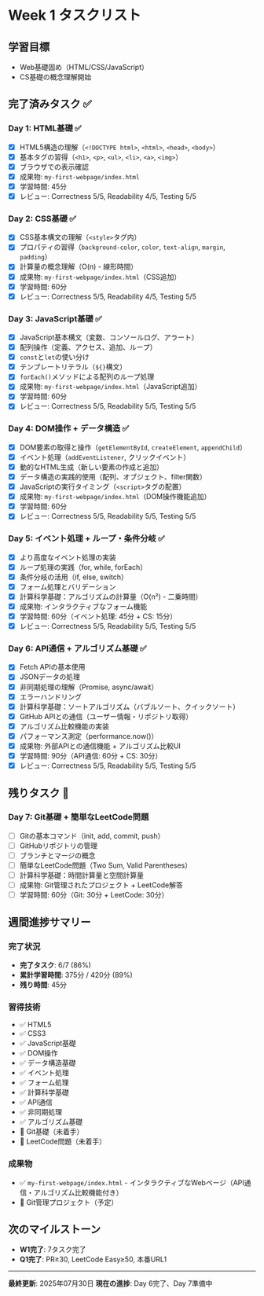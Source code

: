 # Week 1 タスクリスト

## 学習目標
- Web基礎固め（HTML/CSS/JavaScript）
- CS基礎の概念理解開始

## 完了済みタスク ✅

### Day 1: HTML基礎 ✅
- [x] HTML5構造の理解（`<!DOCTYPE html>`, `<html>`, `<head>`, `<body>`）
- [x] 基本タグの習得（`<h1>`, `<p>`, `<ul>`, `<li>`, `<a>`, `<img>`）
- [x] ブラウザでの表示確認
- [x] 成果物: `my-first-webpage/index.html`
- [x] 学習時間: 45分
- [x] レビュー: Correctness 5/5, Readability 4/5, Testing 5/5

### Day 2: CSS基礎 ✅
- [x] CSS基本構文の理解（`<style>`タグ内）
- [x] プロパティの習得（`background-color`, `color`, `text-align`, `margin`, `padding`）
- [x] 計算量の概念理解（O(n) - 線形時間）
- [x] 成果物: `my-first-webpage/index.html`（CSS追加）
- [x] 学習時間: 60分
- [x] レビュー: Correctness 5/5, Readability 4/5, Testing 5/5

### Day 3: JavaScript基礎 ✅
- [x] JavaScript基本構文（変数、コンソールログ、アラート）
- [x] 配列操作（定義、アクセス、追加、ループ）
- [x] `const`と`let`の使い分け
- [x] テンプレートリテラル（`${}`構文）
- [x] `forEach()`メソッドによる配列のループ処理
- [x] 成果物: `my-first-webpage/index.html`（JavaScript追加）
- [x] 学習時間: 60分
- [x] レビュー: Correctness 5/5, Readability 5/5, Testing 5/5

### Day 4: DOM操作 + データ構造 ✅
- [x] DOM要素の取得と操作（`getElementById`, `createElement`, `appendChild`）
- [x] イベント処理（`addEventListener`, クリックイベント）
- [x] 動的なHTML生成（新しい要素の作成と追加）
- [x] データ構造の実践的使用（配列、オブジェクト、filter関数）
- [x] JavaScriptの実行タイミング（`<script>`タグの配置）
- [x] 成果物: `my-first-webpage/index.html`（DOM操作機能追加）
- [x] 学習時間: 60分
- [x] レビュー: Correctness 5/5, Readability 5/5, Testing 5/5

### Day 5: イベント処理 + ループ・条件分岐 ✅
- [x] より高度なイベント処理の実装
- [x] ループ処理の実践（for, while, forEach）
- [x] 条件分岐の活用（if, else, switch）
- [x] フォーム処理とバリデーション
- [x] 計算科学基礎：アルゴリズムの計算量（O(n²) - 二乗時間）
- [x] 成果物: インタラクティブなフォーム機能
- [x] 学習時間: 60分（イベント処理: 45分 + CS: 15分）
- [x] レビュー: Correctness 5/5, Readability 5/5, Testing 5/5

### Day 6: API通信 + アルゴリズム基礎 ✅
- [x] Fetch APIの基本使用
- [x] JSONデータの処理
- [x] 非同期処理の理解（Promise, async/await）
- [x] エラーハンドリング
- [x] 計算科学基礎：ソートアルゴリズム（バブルソート、クイックソート）
- [x] GitHub APIとの通信（ユーザー情報・リポジトリ取得）
- [x] アルゴリズム比較機能の実装
- [x] パフォーマンス測定（performance.now()）
- [x] 成果物: 外部APIとの通信機能 + アルゴリズム比較UI
- [x] 学習時間: 90分（API通信: 60分 + CS: 30分）
- [x] レビュー: Correctness 5/5, Readability 5/5, Testing 5/5

## 残りタスク 🔄

### Day 7: Git基礎 + 簡単なLeetCode問題
- [ ] Gitの基本コマンド（init, add, commit, push）
- [ ] GitHubリポジトリの管理
- [ ] ブランチとマージの概念
- [ ] 簡単なLeetCode問題（Two Sum, Valid Parentheses）
- [ ] 計算科学基礎：時間計算量と空間計算量
- [ ] 成果物: Git管理されたプロジェクト + LeetCode解答
- [ ] 学習時間: 60分（Git: 30分 + LeetCode: 30分）

## 週間進捗サマリー

### 完了状況
- **完了タスク**: 6/7 (86%)
- **累計学習時間**: 375分 / 420分 (89%)
- **残り時間**: 45分

### 習得技術
- ✅ HTML5
- ✅ CSS3
- ✅ JavaScript基礎
- ✅ DOM操作
- ✅ データ構造基礎
- ✅ イベント処理
- ✅ フォーム処理
- ✅ 計算科学基礎
- ✅ API通信
- ✅ 非同期処理
- ✅ アルゴリズム基礎
- 🔄 Git基礎（未着手）
- 🔄 LeetCode問題（未着手）

### 成果物
- ✅ `my-first-webpage/index.html` - インタラクティブなWebページ（API通信・アルゴリズム比較機能付き）
- 🔄 Git管理プロジェクト（予定）

## 次のマイルストーン
- **W1完了**: 7タスク完了
- **Q1完了**: PR≥30, LeetCode Easy≥50, 本番URL1

---

**最終更新**: 2025年07月30日
**現在の進捗**: Day 6完了、Day 7準備中 